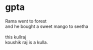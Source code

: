 # gpta
Rama went to forest <br>
and he bought a sweet mango to seetha <br>  
this kullraj<br>
koushik raj is a kulla.